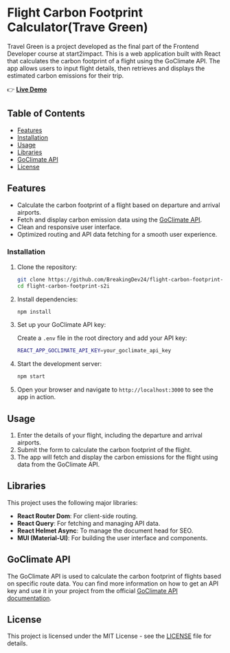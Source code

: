 # Flight Carbon Footprint Calculator(Trave Green)
Travel Green is a project developed as the final part of the Frontend Developer course at start2impact. 
This is a web application built with React that calculates the carbon footprint of a flight using the GoClimate API. The app allows users to input flight details, then retrieves and displays the estimated carbon emissions for their trip.

👉 **[Live Demo](https://whatcabbage.netlify.app/)**


## Table of Contents
- [Features](#features)
- [Installation](#installation)
- [Usage](#usage)
- [Libraries](#libraries)
- [GoClimate API](#goclimate-api)
- [License](#license)

## Features
- Calculate the carbon footprint of a flight based on departure and arrival airports.
- Fetch and display carbon emission data using the [GoClimate API](https://www.goclimate.com).
- Clean and responsive user interface.
- Optimized routing and API data fetching for a smooth user experience.

### Installation

1. Clone the repository:

    ```bash
    git clone https://github.com/BreakingDev24/flight-carbon-footprint-s2i.git
    cd flight-carbon-footprint-s2i
    ```

2. Install dependencies:

    ```bash
    npm install
    ```

3. Set up your GoClimate API key:

    Create a `.env` file in the root directory and add your API key:

    ```bash
    REACT_APP_GOCLIMATE_API_KEY=your_goclimate_api_key
    ```

4. Start the development server:

    ```bash
    npm start
    ```

5. Open your browser and navigate to `http://localhost:3000` to see the app in action.

## Usage

1. Enter the details of your flight, including the departure and arrival airports.
2. Submit the form to calculate the carbon footprint of the flight.
3. The app will fetch and display the carbon emissions for the flight using data from the GoClimate API.

## Libraries

This project uses the following major libraries:

- **React Router Dom**: For client-side routing.
- **React Query**: For fetching and managing API data.
- **React Helmet Async**: To manage the document head for SEO.
- **MUI (Material-UI)**: For building the user interface and components.

## GoClimate API

The GoClimate API is used to calculate the carbon footprint of flights based on specific route data. You can find more information on how to get an API key and use it in your project from the official [GoClimate API documentation](https://api.goclimate.com/docs).

## License

This project is licensed under the MIT License - see the [LICENSE](LICENSE) file for details.
